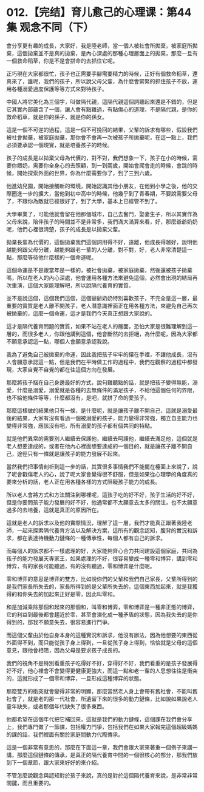 # 012.【完结】育儿愈己的心理课：第44集 观念不同（下）

會分享更有趣的成長，大家好，我是陸老師，當一個人被社會所拋棄，被家庭所拋棄，這個拋棄並不是真的拋棄，是內心深處的那種心理層面上的拋棄，那麼一旦有一個救命稻草，你是不是會拼命的去抓住它呢。

正巧現在大家都很忙，孩子也正需要手腳需要精力的時候，正好有個救命稻草，還真來了，誰呢，我們的孩子，所以說父母父輩，為什麽會緊緊的抓住孩子不放，運用各種溺愛過度保護等等方式來對待孩子。

中國人將它美化為三個字，叫做隔代親，這隔代親這個詞聽起來還是不錯的，但是它其實內部蘊含了一個，讓人會有點難過，有點傷心的道理，不是隔代親，是你的救命稻草，就是你的孫子，就是你的孫女。

這是一個不可逆的過程，這是一個不可挽回的結果，父輩的訴求有哪些，假設我們被社會拋棄，被家庭拋棄，那你會不會再一次被孩子所拋棄呢，在這一點上，我們必須要承認一個現實，就是培養孩子的時候。

孩子的成長是以拋棄父母為代價的，對不對，我們想象一下，孩子在小的時候，需要你餵奶，需要你全身心的去照顧，到一到兩歲，開始會爬會走的時候，會跳的時候，開始探索外面的世界，你為什麼需要你了，到了三到六歲。

他進幼兒園，開始接觸新的環境，開始認識其他小朋友，在他到小學之後，他的交際圈進一步的擴大，當他到初中高中的時候，他幾乎到了青春期，不要說需要父母了，不跟你為敵就已經很好了，到了大學，基本上已經管不到了。

大學畢業了，可能他就會留在他那個城市，自己去奮鬥，娶妻生子，所以其實作為父母來說，陪伴孩子的時間並不是非常多，我們滿大滿算來看，好，那麼爺爺奶奶呢，他們心裡很清楚，孩子的成長是以拋棄父輩。

拋棄長輩為代價的，這個拋棄我們這個詞用得不好，遠離，他成長得越好，說明他越能夠跟父母分離，越能夠跟老一輩的人分離，對不對，好，老人非常清楚這一點，那麼等待他什麼樣的一個命運呢。

這個命運是不是跟當年是一樣的，被社會拋棄，被家庭拋棄，然後還被孩子拋棄嗎，所以在老人的內心深處，他會運用各種方法來避免這個，必然會出現的結局再次重演，這個大家能理解吧，所以說隔代養育的實質。

並不是說這個，這個我們這個，這個爺爺奶奶特別喜歡孩子，不完全是這一層，最重要的實質是老人離不開孩子，老人潛意識裡面正在用各種方法，來避免自己再次被拋棄的，這麼一個命運，這才是我們今天真正想跟大家說的。

這才是隔代養育問題的實質，如果不站在老人的層面，恐怕大家是很難理解到這一層的，而很多老人，你跟他講到這個，他會斷然的去拒絕，為什麼呢，因為大家都不願意承認這一點，哪個人會願意承認我說。

我為了避免自己被拋棄的命運，因此我把孩子牢牢的攥在手裡，不讓他成長，沒有人會願意承認這一點，但是我們在平時做工作的過程中，我們在觀察的過程中都發現，大家自覺不自覺的都在往這個方向在發展。

那麼將孩子捆在自己身邊最好的方式，說句難聽點的話，就是把孩子變得無能，溺愛，什麼是溺愛，溺愛就是各種的去無條件的滿足孩子，不給他這個任何的界限，也不給他條件等等，什麼都沒有，是吧，就拼了命的愛孩子。

那麼這樣做的結果他只有一條，是什麼呢，就是讓孩子離不開自己，這就是溺愛最後的結果，大家有沒有看過一個被溺愛的孩子，能力變得非常強，獨立自主能力也變得非常強，應該沒有吧，所有溺愛的孩子都有個共同的特點。

就是他們異常的需要別人繼續去保護他，繼續去呵護他，繼續去滿足他，這個就是老人想要達成的，或者在他內心裡面想要達成的一個目的，就是讓孩子離不開自己，途徑只有一條就是讓孩子的能力發展不起來。

當然我們把事情剖析到這一步的話，其實很多事情我們不能擺在檯面上來說了，說了呢會戳傷老人的心，說了呢大家會覺得很不舒服，但是如果從心理學的角度真的要來分析的話，老人正在用各種各樣的方式阻礙孩子能力的成長。

所以老人會將方式和方法關注到哪裡呢，這孩子吃的好不好，孩子生活的好不好，但是你要問孩子能力發展的好不好，他通常都不太願意去太多的關注，也不太願意過多的去培養，這就是真正的原因所在。

這就是老人的訴求以及他的實際情況，理解了這一層，我們才能真正跟著我陸老師，一起來探索隔代養育方法以及解決方案，這所有的觀念認知，腹背的實況和訴求，都在表達待機動力鏈條的一種傳承性，每個人都有自己的訴求。

而每個人的訴求都不一樣處理的好，大家能夠齊心合力共同建設這個家庭，共同為孩子的能力發展天專家王，如果處理的不好，很容易變成一種零和博弈，講到零和博弈，有的家長可能聽過，有的沒有聽過，零和博弈是什麼呢。

零和博弈的意思是博弈的雙方，比如說你們的父輩和我們自己家長，父輩所得到的是我們家長所失去的，家長所得到的是父輩所失去的，這個東西加起來，就是我獲得的和你失去的加起來正好是零，因此叫零和。

和是加減乘除那個和起來的那個和，叫零和博弈，零和博弈是一種非正態的博弈，它的利益到最後都會趨近於零，甚至會演化成一種矛盾的狀態，因為我失去的是你得到的，那我不願意失去，很容易進行鬥爭。

而這個父輩由於他自身本身的這種實況和訴求，他沒有辦法，因為他想要的東西從外面得不到，而只能從孩子身上得到，一旦從孩子身上得到，恰恰就是父母的這個意見，跟他會相阻，因為父母是要求孩子成長的。

我們的視角不是特別看重孩子吃得好不好，穿得好不好，我們看重的是孩子發展得好不好，他心裡會不會變得更健康更強大，而這一點和老一輩的人思想往往是衝突的，這就形成了一個零和博弈，一旦形成這種博弈的狀態。

那麼雙方的衝突就會變得非常的明顯，那麼當然老人身上會帶有舊社會，不能叫舊社會了，就是老的那一代社會，所遺留下來的很多的動力鏈條，比如說如果說老人童年缺失，或者那個年代缺失了很多東西。

他都希望在這個年代把它補回來，這就是我們的動力鏈條，這個課在我們會分享上，我們專門做了一節課，包括權力鬥爭，包括我們在如果大家報完這個超級媽媽的課的話，我們裡面有關於家庭間動力代際傳承。

這是一個非常有意思的，那麼在下面這一章，我們會跟大家來著重一個例子來講一講，那麼這個鏈條的傳承，是真正的隔代養育中間的一個很核心的部分，那我們放到下一個章節，跟大家來好好的來介紹。

不管怎麼說觀念與認知對於孩子來說，真的是對於這個隔代養育來說，是非常非常關鍵，而且重要的。